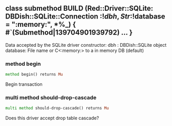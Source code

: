 class submethod BUILD (Red::Driver::SQLite: DBDish::SQLite::Connection :$!dbh, Str :$!database = ":memory:", *%_) { #`(Submethod|139704901939792) ... }
-------------------------------------------------------------------------------------------------------------------------------------------------------

Data accepted by the SQLite driver constructor: dbh : DBDish::SQLite object database: File name or C<:memory:> to a in memory DB (default)

### method begin

```raku
method begin() returns Mu
```

Begin transaction

### multi method should-drop-cascade

```raku
multi method should-drop-cascade() returns Mu
```

Does this driver accept drop table cascade?

